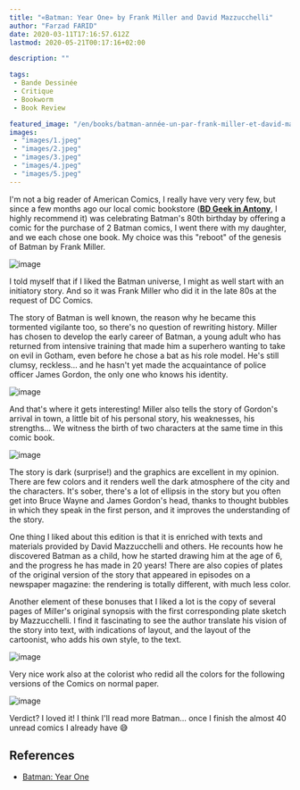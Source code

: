 ```yaml
---
title: "«Batman: Year One» by Frank Miller and David Mazzucchelli"
author: "Farzad FARID"
date: 2020-03-11T17:16:57.612Z
lastmod: 2020-05-21T00:17:16+02:00

description: ""

tags:
 - Bande Dessinée
 - Critique
 - Bookworm
 - Book Review

featured_image: "/en/books/batman-année-un-par-frank-miller-et-david-mazzucchelli/images/1.jpeg" 
images:
 - "images/1.jpeg"
 - "images/2.jpeg"
 - "images/3.jpeg"
 - "images/4.jpeg"
 - "images/5.jpeg"
---
```


I'm not a big reader of American Comics, I really have very very few, but since a few months ago our local comic bookstore ([**BD Geek in Antony**](https://www.facebook.com/librairieBDGEEK/), I highly recommend it) was celebrating Batman's 80th birthday by offering a comic for the purchase of 2 Batman comics, I went there with my daughter, and we each chose one book. My choice was this "reboot" of the genesis of Batman by Frank Miller.

![image](images/1.jpeg#layoutTextWidth)

I told myself that if I liked the Batman universe, I might as well start with an initiatory story. And so it was Frank Miller who did it in the late 80s at the request of DC Comics.

The story of Batman is well known, the reason why he became this tormented vigilante too, so there's no question of rewriting history. Miller has chosen to develop the early career of Batman, a young adult who has returned from intensive training that made him a superhero wanting to take on evil in Gotham, even before he chose a bat as his role model. He's still clumsy, reckless... and he hasn't yet made the acquaintance of police officer James Gordon, the only one who knows his identity.

![image](images/2.jpeg#layoutTextWidth)

And that's where it gets interesting! Miller also tells the story of Gordon's arrival in town, a little bit of his personal story, his weaknesses, his strengths... We witness the birth of two characters at the same time in this comic book.

![image](images/3.jpeg#layoutTextWidth)

The story is dark (surprise!) and the graphics are excellent in my opinion. There are few colors and it renders well the dark atmosphere of the city and the characters. It's sober, there's a lot of ellipsis in the story but you often get into Bruce Wayne and James Gordon's head, thanks to thought bubbles in which they speak in the first person, and it improves the understanding of the story.

One thing I liked about this edition is that it is enriched with texts and materials provided by David Mazzucchelli and others. He recounts how he discovered Batman as a child, how he started drawing him at the age of 6, and the progress he has made in 20 years! There are also copies of plates of the original version of the story that appeared in episodes on a newspaper magazine: the rendering is totally different, with much less color.

Another element of these bonuses that I liked a lot is the copy of several pages of Miller's original synopsis with the first corresponding plate sketch by Mazzucchelli. I find it fascinating to see the author translate his vision of the story into text, with indications of layout, and the layout of the cartoonist, who adds his own style, to the text.

![image](images/4.jpeg#layoutTextWidth)

Very nice work also at the colorist who redid all the colors for the following versions of the Comics on normal paper.

![image](images/5.jpeg#layoutTextWidth)

Verdict? I loved it! I think I'll read more Batman... once I finish the almost 40 unread comics I already have 😅
 
## References

* [Batman: Year One](https://en.wikipedia.org/wiki/Batman:_Year_One) 
